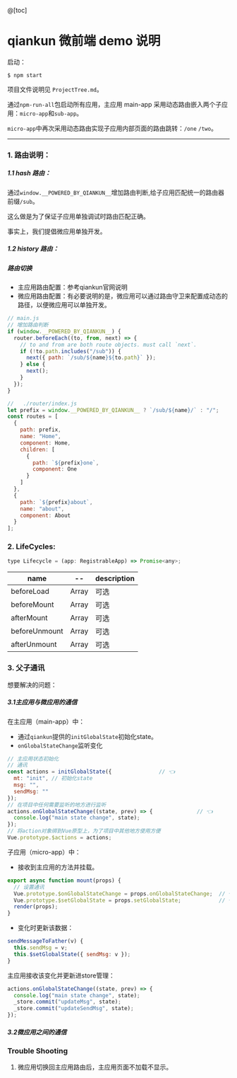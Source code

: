 @[toc]
# qiankun 微前端 demo 说明

启动：
```
$ npm start
```

项目文件说明见 `ProjectTree.md`。

通过`npm-run-all`包启动所有应用，主应用 main-app 采用动态路由嵌入两个子应用：`micro-app`和`sub-app`。

`micro-app`中再次采用动态路由实现子应用内部页面的路由跳转：`/one` `/two`。

---

### 1. 路由说明：
##### 1.1 hash 路由：

通过`window.__POWERED_BY_QIANKUN__`增加路由判断,给子应用匹配统一的路由器前缀`/sub`。

这么做是为了保证子应用单独调试时路由匹配正确。

事实上，我们提倡微应用单独开发。

##### 1.2 history 路由：

##### 路由切换
- 主应用路由配置：参考qiankun官网说明
- 微应用路由配置：有必要说明的是，微应用可以通过路由守卫来配置成动态的路径，以便微应用可以单独开发。
```js
// main.js
// 增加路由判断
if (window.__POWERED_BY_QIANKUN__) {
  router.beforeEach((to, from, next) => {
    // to and from are both route objects. must call `next`.
    if (!to.path.includes("/sub")) {
      next({ path: `/sub/${name}${to.path}` });
    } else {
      next();
    }
  });
}
```
```js
//   ./router/index.js
let prefix = window.__POWERED_BY_QIANKUN__ ? `/sub/${name}/` : "/";
const routes = [
  {
    path: prefix,
    name: "Home",
    component: Home,
    children: [
      {
        path: `${prefix}one`,
        component: One
      }
    ]
  },
  {
    path: `${prefix}about`,
    name: "about",
    component: About
  }
];
```
### 2. LifeCycles:
```js
type Lifecycle = (app: RegistrableApp) => Promise<any>;
```

| name | -- | description |
|--|--|--|
|beforeLoad |Array<Lifecycle>  |可选 |
|beforeMount | Array<Lifecycle> | 可选|
|afterMount |  Array<Lifecycle>|可选 |
|beforeUnmount  |  Array<Lifecycle>|可选|
|afterUnmount | Array<Lifecycle> | 可选|




### 3. 父子通讯

想要解决的问题：
##### 3.1主应用与微应用的通信
在主应用（main-app）中：
- 通过`qiankun`提供的`initGlobalState`初始化state。
- `onGlobalStateChange`监听变化

```js
// 主应用状态初始化
// 通讯
const actions = initGlobalState({               // 👈
  mt: "init", // 初始化state
  msg: "",
  sendMsg: ""
});
// 在项目中任何需要监听的地方进行监听
actions.onGlobalStateChange((state, prev) => {              // 👈
  console.log("main state change", state);
});
// 将action对象绑到Vue原型上，为了项目中其他地方使用方便
Vue.prototype.$actions = actions;
```

子应用（micro-app）中：
- 接收到主应用的方法并挂载。
```js
export async function mount(props) {
  // 设置通讯
  Vue.prototype.$onGlobalStateChange = props.onGlobalStateChange;  // 👈
  Vue.prototype.$setGlobalState = props.setGlobalState;            // 👈
  render(props);
}
```
- 变化时更新该数据：
```js
sendMessageToFather(v) {
  this.sendMsg = v;
  this.$setGlobalState({ sendMsg: v });
}
```

主应用接收该变化并更新进store管理：
```js
actions.onGlobalStateChange((state, prev) => {
  console.log("main state change", state);
  _store.commit("updateMsg", state);
  _store.commit("updateSendMsg", state);
});
```

##### 3.2微应用之间的通信


### Trouble Shooting
1. 微应用切换回主应用路由后，主应用页面不加载不显示。
